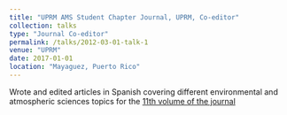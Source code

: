 ```yaml
---
title: "UPRM AMS Student Chapter Journal, UPRM, Co-editor"
collection: talks
type: "Journal Co-editor"
permalink: /talks/2012-03-01-talk-1
venue: "UPRM"
date: 2017-01-01
location: "Mayaguez, Puerto Rico"
---
```


Wrote and edited articles in Spanish covering different environmental and atmospheric sciences topics for the [11th volume of the journal](https://www.uprm.edu/meteorologia/wp-content/uploads/sites/146/2018/03/Revista-Juracan-Volumen-10-FINAL-1.pdf)
